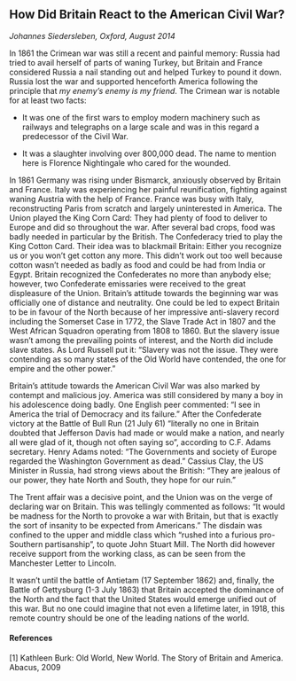 
## How Did Britain React to the American Civil War?


*Johannes Siedersleben, Oxford, August 2014*

In 1861 the Crimean war was still a recent and painful memory: Russia had tried to avail herself of
parts of waning Turkey, but Britain and France considered Russia a nail standing out and helped Turkey to pound it down. Russia lost the war and supported henceforth America following the principle
that *my enemy’s enemy is my friend*. The Crimean war is notable for at least two facts:

* It was one of the first wars to employ modern machinery such as railways and telegraphs on a
large scale and was in this regard a predecessor of the Civil War.

* It was a slaughter involving over 800,000 dead. The name to mention here is Florence Nightingale 
who cared for the wounded.

In 1861 Germany was rising under Bismarck, anxiously observed by Britain and France. 
Italy was experiencing her painful reunification, fighting against waning Austria with the help of France. 
France was busy with Italy, reconstructing Paris from scratch and largely uninterested in America.
The Union played the King Corn Card: They had plenty of food to deliver to Europe and did so
throughout the war. After several bad crops, food was badly needed in particular by the British. The
Confederacy tried to play the King Cotton Card. Their idea was to blackmail Britain: Either you recognize us or you won’t get cotton any more. This didn’t work out too well because cotton wasn’t
needed as badly as food and could be had from India or Egypt. Britain recognized the Confederates
no more than anybody else; however, two Confederate emissaries were received to the great displeasure of the Union. Britain’s attitude towards the beginning war was officially one of distance and
neutrality. One could be led to expect Britain to be in favour of the North because of her impressive
anti-slavery record including the Somerset Case in 1772, the Slave Trade Act in 1807 and the West
African Squadron operating from 1808 to 1860. But the slavery issue wasn’t among the prevailing
points of interest, and the North did include slave states. As Lord Russell put it: “Slavery was not the
issue. They were contending as so many states of the Old World have contended, the one for empire
and the other power.”

Britain’s attitude towards the American Civil War was also marked by contempt and malicious joy.
America was still considered by many a boy in his adolescence doing badly. One English peer commented:
“I see in America the trial of Democracy and its failure.” After the Confederate victory at the
Battle of Bull Run (21 July 61) “literally no one in Britain doubted that Jefferson Davis had made or
would make a nation, and nearly all were glad of it, though not often saying so”, 
according to C.F. Adams secretary. Henry Adams noted: “The Governments and society of Europe 
regarded the Washington Government as dead.” Cassius Clay, the US Minister in Russia, 
had strong views about the British:
“They are jealous of our power, they hate North and South, they hope for our ruin.”

The Trent affair was a decisive point, and the Union was on the verge of declaring war on Britain. This
was tellingly commented as follows: “It would be madness for the North to provoke a war with Britain, but that is exactly the sort of insanity to be expected from Americans.” The disdain was confined
to the upper and middle class which “rushed into a furious pro-Southern partisanship”, to quote John
Stuart Mill. The North did however receive support from the working class, as can be seen from the
Manchester Letter to Lincoln.

It wasn’t until the battle of Antietam (17 September 1862) and, finally, the Battle of Gettysburg (1-3
July 1863) that Britain accepted the dominance of the North and the fact that the United States
would emerge unified out of this war. But no one could imagine that not even a lifetime later, in
1918, this remote country should be one of the leading nations of the world.

#### References

[1] Kathleen Burk: Old World, New World. The Story of Britain and America. Abacus, 2009